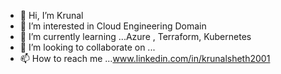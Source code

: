 - 👋 Hi, I’m Krunal
- 👀 I’m interested in Cloud Engineering Domain
- 🌱 I’m currently learning ...Azure , Terraform, Kubernetes
- 💞️ I’m looking to collaborate on ...
- 📫 How to reach me ...www.linkedin.com/in/krunalsheth2001

<!---
KrunalSheth10/KrunalSheth10 is a ✨ special ✨ repository because its `README.md` (this file) appears on your GitHub profile.
You can click the Preview link to take a look at your changes.
--->
